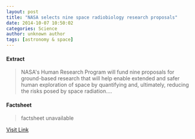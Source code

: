 ```yaml
---
layout: post
title: "NASA selects nine space radiobiology research proposals"
date: 2014-10-07 10:50:02
categories: Science
author: unknown author
tags: [astronomy & space]
---
```



#### Extract
>NASA's Human Research Program will fund nine proposals for ground-based research that will help enable extended and safer human exploration of space by quantifying and, ultimately, reducing the risks posed by space radiation....

#### Factsheet
>factsheet unavailable

[Visit Link](http://phys.org/news331881976.html)


